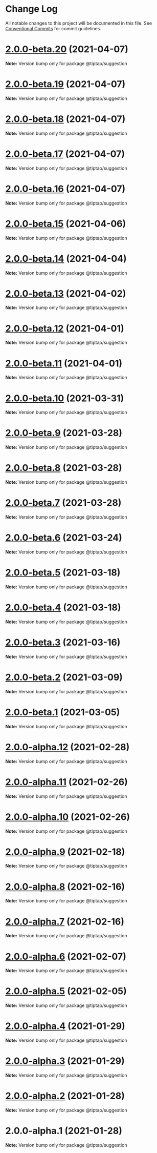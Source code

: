 # Change Log

All notable changes to this project will be documented in this file.
See [Conventional Commits](https://conventionalcommits.org) for commit guidelines.

# [2.0.0-beta.20](https://github.com/ueberdosis/tiptap-next/compare/@tiptap/suggestion@2.0.0-beta.19...@tiptap/suggestion@2.0.0-beta.20) (2021-04-07)

**Note:** Version bump only for package @tiptap/suggestion





# [2.0.0-beta.19](https://github.com/ueberdosis/tiptap-next/compare/@tiptap/suggestion@2.0.0-beta.18...@tiptap/suggestion@2.0.0-beta.19) (2021-04-07)

**Note:** Version bump only for package @tiptap/suggestion





# [2.0.0-beta.18](https://github.com/ueberdosis/tiptap-next/compare/@tiptap/suggestion@2.0.0-beta.17...@tiptap/suggestion@2.0.0-beta.18) (2021-04-07)

**Note:** Version bump only for package @tiptap/suggestion





# [2.0.0-beta.17](https://github.com/ueberdosis/tiptap-next/compare/@tiptap/suggestion@2.0.0-beta.16...@tiptap/suggestion@2.0.0-beta.17) (2021-04-07)

**Note:** Version bump only for package @tiptap/suggestion





# [2.0.0-beta.16](https://github.com/ueberdosis/tiptap-next/compare/@tiptap/suggestion@2.0.0-beta.15...@tiptap/suggestion@2.0.0-beta.16) (2021-04-07)

**Note:** Version bump only for package @tiptap/suggestion





# [2.0.0-beta.15](https://github.com/ueberdosis/tiptap-next/compare/@tiptap/suggestion@2.0.0-beta.14...@tiptap/suggestion@2.0.0-beta.15) (2021-04-06)

**Note:** Version bump only for package @tiptap/suggestion





# [2.0.0-beta.14](https://github.com/ueberdosis/tiptap-next/compare/@tiptap/suggestion@2.0.0-beta.13...@tiptap/suggestion@2.0.0-beta.14) (2021-04-04)

**Note:** Version bump only for package @tiptap/suggestion





# [2.0.0-beta.13](https://github.com/ueberdosis/tiptap-next/compare/@tiptap/suggestion@2.0.0-beta.12...@tiptap/suggestion@2.0.0-beta.13) (2021-04-02)

**Note:** Version bump only for package @tiptap/suggestion





# [2.0.0-beta.12](https://github.com/ueberdosis/tiptap-next/compare/@tiptap/suggestion@2.0.0-beta.11...@tiptap/suggestion@2.0.0-beta.12) (2021-04-01)

**Note:** Version bump only for package @tiptap/suggestion





# [2.0.0-beta.11](https://github.com/ueberdosis/tiptap-next/compare/@tiptap/suggestion@2.0.0-beta.10...@tiptap/suggestion@2.0.0-beta.11) (2021-04-01)

**Note:** Version bump only for package @tiptap/suggestion





# [2.0.0-beta.10](https://github.com/ueberdosis/tiptap-next/compare/@tiptap/suggestion@2.0.0-beta.9...@tiptap/suggestion@2.0.0-beta.10) (2021-03-31)

**Note:** Version bump only for package @tiptap/suggestion





# [2.0.0-beta.9](https://github.com/ueberdosis/tiptap-next/compare/@tiptap/suggestion@2.0.0-beta.8...@tiptap/suggestion@2.0.0-beta.9) (2021-03-28)

**Note:** Version bump only for package @tiptap/suggestion





# [2.0.0-beta.8](https://github.com/ueberdosis/tiptap-next/compare/@tiptap/suggestion@2.0.0-beta.7...@tiptap/suggestion@2.0.0-beta.8) (2021-03-28)

**Note:** Version bump only for package @tiptap/suggestion





# [2.0.0-beta.7](https://github.com/ueberdosis/tiptap-next/compare/@tiptap/suggestion@2.0.0-beta.6...@tiptap/suggestion@2.0.0-beta.7) (2021-03-28)

**Note:** Version bump only for package @tiptap/suggestion





# [2.0.0-beta.6](https://github.com/ueberdosis/tiptap-next/compare/@tiptap/suggestion@2.0.0-beta.5...@tiptap/suggestion@2.0.0-beta.6) (2021-03-24)

**Note:** Version bump only for package @tiptap/suggestion





# [2.0.0-beta.5](https://github.com/ueberdosis/tiptap-next/compare/@tiptap/suggestion@2.0.0-beta.4...@tiptap/suggestion@2.0.0-beta.5) (2021-03-18)

**Note:** Version bump only for package @tiptap/suggestion





# [2.0.0-beta.4](https://github.com/ueberdosis/tiptap-next/compare/@tiptap/suggestion@2.0.0-beta.3...@tiptap/suggestion@2.0.0-beta.4) (2021-03-18)

**Note:** Version bump only for package @tiptap/suggestion





# [2.0.0-beta.3](https://github.com/ueberdosis/tiptap-next/compare/@tiptap/suggestion@2.0.0-beta.2...@tiptap/suggestion@2.0.0-beta.3) (2021-03-16)

**Note:** Version bump only for package @tiptap/suggestion





# [2.0.0-beta.2](https://github.com/ueberdosis/tiptap-next/compare/@tiptap/suggestion@2.0.0-beta.1...@tiptap/suggestion@2.0.0-beta.2) (2021-03-09)

**Note:** Version bump only for package @tiptap/suggestion





# [2.0.0-beta.1](https://github.com/ueberdosis/tiptap-next/compare/@tiptap/suggestion@2.0.0-alpha.12...@tiptap/suggestion@2.0.0-beta.1) (2021-03-05)

**Note:** Version bump only for package @tiptap/suggestion





# [2.0.0-alpha.12](https://github.com/ueberdosis/tiptap-next/compare/@tiptap/suggestion@2.0.0-alpha.11...@tiptap/suggestion@2.0.0-alpha.12) (2021-02-28)

**Note:** Version bump only for package @tiptap/suggestion





# [2.0.0-alpha.11](https://github.com/ueberdosis/tiptap-next/compare/@tiptap/suggestion@2.0.0-alpha.10...@tiptap/suggestion@2.0.0-alpha.11) (2021-02-26)

**Note:** Version bump only for package @tiptap/suggestion





# [2.0.0-alpha.10](https://github.com/ueberdosis/tiptap-next/compare/@tiptap/suggestion@2.0.0-alpha.9...@tiptap/suggestion@2.0.0-alpha.10) (2021-02-26)

**Note:** Version bump only for package @tiptap/suggestion





# [2.0.0-alpha.9](https://github.com/ueberdosis/tiptap-next/compare/@tiptap/suggestion@2.0.0-alpha.8...@tiptap/suggestion@2.0.0-alpha.9) (2021-02-18)

**Note:** Version bump only for package @tiptap/suggestion





# [2.0.0-alpha.8](https://github.com/ueberdosis/tiptap-next/compare/@tiptap/suggestion@2.0.0-alpha.7...@tiptap/suggestion@2.0.0-alpha.8) (2021-02-16)

**Note:** Version bump only for package @tiptap/suggestion





# [2.0.0-alpha.7](https://github.com/ueberdosis/tiptap-next/compare/@tiptap/suggestion@2.0.0-alpha.6...@tiptap/suggestion@2.0.0-alpha.7) (2021-02-16)

**Note:** Version bump only for package @tiptap/suggestion





# [2.0.0-alpha.6](https://github.com/ueberdosis/tiptap-next/compare/@tiptap/suggestion@2.0.0-alpha.5...@tiptap/suggestion@2.0.0-alpha.6) (2021-02-07)

**Note:** Version bump only for package @tiptap/suggestion





# [2.0.0-alpha.5](https://github.com/ueberdosis/tiptap-next/compare/@tiptap/suggestion@2.0.0-alpha.4...@tiptap/suggestion@2.0.0-alpha.5) (2021-02-05)

**Note:** Version bump only for package @tiptap/suggestion





# [2.0.0-alpha.4](https://github.com/ueberdosis/tiptap-next/compare/@tiptap/suggestion@2.0.0-alpha.3...@tiptap/suggestion@2.0.0-alpha.4) (2021-01-29)

**Note:** Version bump only for package @tiptap/suggestion





# [2.0.0-alpha.3](https://github.com/ueberdosis/tiptap-next/compare/@tiptap/suggestion@2.0.0-alpha.2...@tiptap/suggestion@2.0.0-alpha.3) (2021-01-29)

**Note:** Version bump only for package @tiptap/suggestion





# [2.0.0-alpha.2](https://github.com/ueberdosis/tiptap-next/compare/@tiptap/suggestion@2.0.0-alpha.1...@tiptap/suggestion@2.0.0-alpha.2) (2021-01-28)

**Note:** Version bump only for package @tiptap/suggestion





# 2.0.0-alpha.1 (2021-01-28)

**Note:** Version bump only for package @tiptap/suggestion
